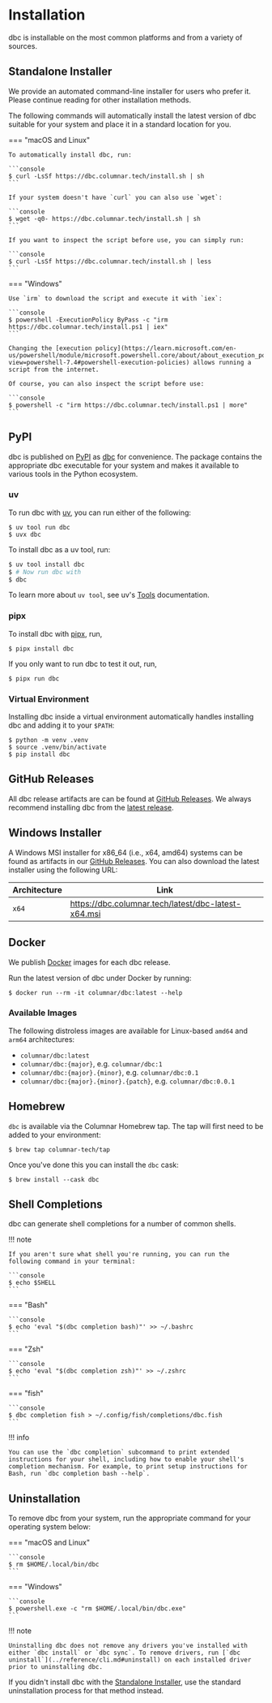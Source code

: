 <!--
Copyright 2025 Columnar Technologies Inc.

Licensed under the Apache License, Version 2.0 (the "License");
you may not use this file except in compliance with the License.
You may obtain a copy of the License at

    http://www.apache.org/licenses/LICENSE-2.0

Unless required by applicable law or agreed to in writing, software
distributed under the License is distributed on an "AS IS" BASIS,
WITHOUT WARRANTIES OR CONDITIONS OF ANY KIND, either express or implied.
See the License for the specific language governing permissions and
limitations under the License.
-->

# Installation

dbc is installable on the most common platforms and from a variety of sources.

## Standalone Installer

We provide an automated command-line installer for users who prefer it.
Please continue reading for other installation methods.

The following commands will automatically install the latest version of dbc suitable for your system and place it in a standard location for you.

=== "macOS and Linux"

    To automatically install dbc, run:

    ```console
    $ curl -LsSf https://dbc.columnar.tech/install.sh | sh
    ```

    If your system doesn't have `curl` you can also use `wget`:

    ```console
    $ wget -q0- https://dbc.columnar.tech/install.sh | sh
    ```

    If you want to inspect the script before use, you can simply run:

    ```console
    $ curl -LsSf https://dbc.columnar.tech/install.sh | less
    ```

=== "Windows"

    Use `irm` to download the script and execute it with `iex`:

    ```console
    $ powershell -ExecutionPolicy ByPass -c "irm https://dbc.columnar.tech/install.ps1 | iex"
    ```

    Changing the [execution policy](https://learn.microsoft.com/en-us/powershell/module/microsoft.powershell.core/about/about_execution_policies?view=powershell-7.4#powershell-execution-policies) allows running a script from the internet.

    Of course, you can also inspect the script before use:

    ```console
    $ powershell -c "irm https://dbc.columnar.tech/install.ps1 | more"
    ```

## PyPI

dbc is published on [PyPI](https://pypi.org/) as [dbc](https://pypi.org/project/dbc/) for convenience. The package contains the appropriate dbc executable for your system and makes it available to various tools in the Python ecosystem.

### uv

To run dbc with [uv](https://docs.astral.sh/uv/), you can run either of the following:

```console
$ uv tool run dbc
$ uvx dbc
```

To install dbc as a uv tool, run:

```sh
$ uv tool install dbc
$ # Now run dbc with
$ dbc
```

To learn more about `uv tool`, see uv's [Tools](https://docs.astral.sh/uv/concepts/tools/) documentation.

### pipx

To install dbc with [pipx](https://pipx.pypa.io/stable/installation/), run,

```console
$ pipx install dbc
```

If you only want to run dbc to test it out, run,

```console
$ pipx run dbc
```

### Virtual Environment

Installing dbc inside a virtual environment automatically handles installing dbc and adding it to your `$PATH`:

```console
$ python -m venv .venv
$ source .venv/bin/activate
$ pip install dbc
```

## GitHub Releases

All dbc release artifacts are can be found at [GitHub Releases](https://github.com/columnar-tech/dbc/releases).
We always recommend installing dbc from the [latest release](https://github.com/columnar-tech/dbc/releases/latest).

## Windows Installer

A Windows MSI installer for x86_64 (i.e., x64, amd64) systems can be found as artifacts in our [GitHub Releases](https://github.com/columnar-tech/dbc/releases).
You can also download the latest installer using the following URL:

| Architecture | Link                                                    |
|--------------|---------------------------------------------------------|
| `x64`        | <https://dbc.columnar.tech/latest/dbc-latest-x64.msi>   |

## Docker

We publish [Docker](https://docker.io) images for each dbc release.

Run the latest version of dbc under Docker by running:

```console
$ docker run --rm -it columnar/dbc:latest --help
```

### Available Images

The following distroless images are available for Linux-based `amd64` and `arm64` architectures:

- `columnar/dbc:latest`
- `columnar/dbc:{major}`, e.g. `columnar/dbc:1`
- `columnar/dbc:{major}.{minor}`, e.g. `columnar/dbc:0.1`
- `columnar/dbc:{major}.{minor}.{patch}`, e.g. `columnar/dbc:0.0.1`

## Homebrew

`dbc` is available via the Columnar Homebrew tap. The tap will first need
to be added to your environment:

```console
$ brew tap columnar-tech/tap
```

Once you've done this you can install the `dbc` cask:

```console
$ brew install --cask dbc
```

## Shell Completions

dbc can generate shell completions for a number of common shells.

!!! note

    If you aren't sure what shell you're running, you can run the following command in your terminal:

    ```console
    $ echo $SHELL
    ```

=== "Bash"

    ```console
    $ echo 'eval "$(dbc completion bash)"' >> ~/.bashrc
    ```

=== "Zsh"

    ```console
    $ echo 'eval "$(dbc completion zsh)"' >> ~/.zshrc
    ```

=== "fish"

    ```console
    $ dbc completion fish > ~/.config/fish/completions/dbc.fish
    ```

!!! info

    You can use the `dbc completion` subcommand to print extended instructions for your shell, including how to enable your shell's completion mechanism. For example, to print setup instructions for Bash, run `dbc completion bash --help`.

## Uninstallation

To remove dbc from your system, run the appropriate command for your operating system below:

=== "macOS and Linux"

    ```console
    $ rm $HOME/.local/bin/dbc
    ```

=== "Windows"

    ```console
    $ powershell.exe -c "rm $HOME/.local/bin/dbc.exe"
    ```

!!! note

    Uninstalling dbc does not remove any drivers you've installed with either `dbc install` or `dbc sync`. To remove drivers, run [`dbc uninstall`](../reference/cli.md#uninstall) on each installed driver prior to uninstalling dbc.

If you didn't install dbc with the [Standalone Installer](#standalone-installer), use the standard uninstallation process for that method instead.
